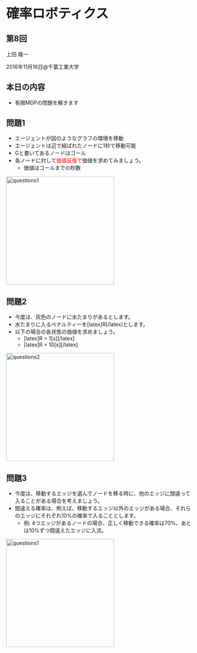 <h1 style="font-size: 250%;">確率ロボティクス</h1>
<h2>第8回</h2>
上田 隆一

2016年11月16日\@千葉工業大学

<!--nextpage-->
<h2>本日の内容</h2>
<ul>
 	<li>有限MDPの問題を解きます</li>
</ul>
<!--nextpage-->
<h2>問題1</h2>
<ul>
 	<li>エージェントが図のようなグラフの環境を移動</li>
 	<li>エージェントは辺で結ばれたノードに1秒で移動可能</li>
 	<li>Gと書いてあるノードはゴール</li>
 	<li>各ノードに対して<span style="color: #ff0000;">価値反復で</span>価値を求めてみましょう。
<ul>
 	<li>価値はゴールまでの秒数</li>
</ul>
</li>
</ul>
<img class="alignright size-full wp-image-2247" src="https://lab.ueda.asia/wp-content/uploads/2016/11/questions1.png" alt="questions1" width="292" height="292" />

<!--nextpage-->
<h2>問題2</h2>
<ul>
 	<li>今度は、灰色のノードに水たまりがあるとします。</li>
 	<li>水たまりに入るペナルティーを[latex]R[/latex]とします。</li>
 	<li>以下の場合の各状態の価値を求めましょう。
<ul>
 	<li>[latex]R = 1[s][/latex]</li>
 	<li>[latex]R = 10[s][/latex]</li>
</ul>
</li>
</ul>
<a href="https://lab.ueda.asia/wp-content/uploads/2016/11/questions2.png"><img class="size-full wp-image-2251 alignright" src="https://lab.ueda.asia/wp-content/uploads/2016/11/questions2.png" alt="questions2" width="292" height="292" /></a>

<!--nextpage-->
<h2>問題3</h2>
<ul>
 	<li>今度は、移動するエッジを選んでノードを移る時に、他のエッジに間違って入ることがある場合を考えましょう。</li>
 	<li>間違える確率は、例えば、移動するエッジ以外のエッジがある場合、それらのエッジにそれぞれ10%の確率で入ることとします。
<ul>
 	<li>例: 4つエッジがあるノードの場合、正しく移動できる確率は70%、あとは10%ずつ間違えたエッジに入流。</li>
</ul>
</li>
</ul>
<img class="alignright size-full wp-image-2247" src="https://lab.ueda.asia/wp-content/uploads/2016/11/questions1.png" alt="questions1" width="292" height="292" />
